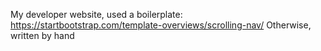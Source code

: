 My developer website, used a boilerplate: https://startbootstrap.com/template-overviews/scrolling-nav/
Otherwise, written by hand
